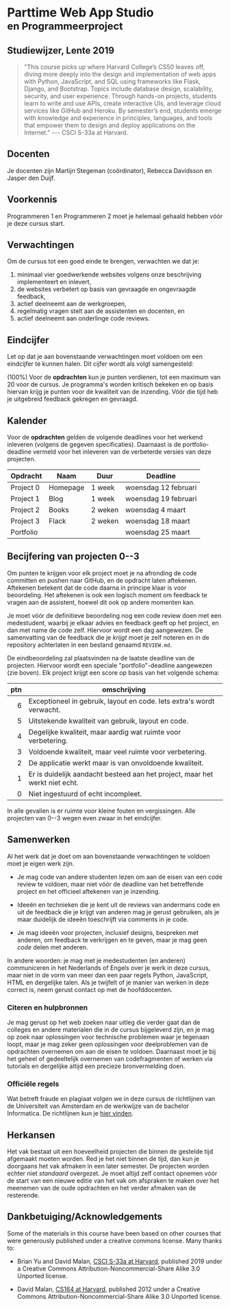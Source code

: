 # Parttime Web App Studio <br><small>en Programmeerproject</small>

## Studiewijzer, Lente 2019

> "This course picks up where Harvard College’s CS50 leaves off, diving more deeply into the design and implementation of web apps with Python, JavaScript, and SQL using frameworks like Flask, Django, and Bootstrap. Topics include database design, scalability, security, and user experience. Through hands-on projects, students learn to write and use APIs, create interactive UIs, and leverage cloud services like GitHub and Heroku. By semester’s end, students emerge with knowledge and experience in principles, languages, and tools that empower them to design and deploy applications on the Internet." --- CSCI S-33a at Harvard.


## Docenten

Je docenten zijn Martijn Stegeman (coördinator), Rebecca Davidsson en Jasper den Duijf.


## Voorkennis

Programmeren 1 en Programmeren 2 moet je helemaal gehaald hebben vóór je deze cursus start.


## Verwachtingen

Om de cursus tot een goed einde te brengen, verwachten we dat je:

1. minimaal vier goedwerkende websites volgens onze beschrijving implementeert en inlevert,
1. de websites verbetert op basis van gevraagde en ongevraagde feedback,
1. actief deelneemt aan de werkgroepen,
1. regelmatig vragen stelt aan de assistenten en docenten, en
1. actief deelneemt aan onderlinge code reviews.


## Eindcijfer

Let op dat je aan bovenstaande verwachtingen moet voldoen om een eindcijfer te kunnen halen. Dit cijfer wordt als volgt samengesteld:

(100%) Voor de **opdrachten** kun je punten verdienen, tot een maximum van 20 voor de cursus. Je programma's worden kritisch bekeken en op basis hiervan krijg je punten voor de kwaliteit van de inzending. Vóór die tijd heb je uitgebreid feedback gekregen en gevraagd.


## Kalender

Voor de **opdrachten** gelden de volgende deadlines voor het werkend inleveren (volgens de gegeven specificaties). Daarnaast is de portfolio-deadline vermeld voor het inleveren van de verbeterde versies van deze projecten.

| Opdracht  | Naam     | Duur    | Deadline             |  
| --------- | -------- | ------- | -------------------- |  
| Project 0 | Homepage | 1 week  | woensdag 12 februari |  
| Project 1 | Blog     | 1 week  | woensdag 19 februari |  
| Project 2 | Books    | 2 weken | woensdag  4 maart    |  
| Project 3 | Flack    | 2 weken | woensdag 18 maart    |  
| Portfolio |          |         | woensdag 25 maart    |  


## Becijfering van projecten 0--3

Om punten te krijgen voor elk project moet je na afronding de code committen en pushen naar GitHub, en de opdracht laten aftekenen. Aftekenen betekent dat de code daarna in principe klaar is voor beoordeling. Het aftekenen is ook een logisch moment om feedback te vragen aan de assistent, hoewel dit ook op andere momenten kan.

Je moet vóór de definitieve beoordeling nog een code review doen met een medestudent, waarbij je elkaar advies en feedback geeft op het project, en dan met name de code zelf. Hiervoor wordt een dag aangewezen. De samenvatting van de feedback die je *krijgt* moet je zelf noteren en in de repository achterlaten in een bestand genaamd `REVIEW.md`.

De eindbeoordeling zal plaatsvinden na de laatste deadline van de projecten. Hiervoor wordt een speciale "portfolio"-deadline aangewezen (zie boven). Elk project krijgt een score op basis van het volgende schema:

| ptn | omschrijving                                                                |  
| --: | --------------------------------------------------------------------------- |  
|   6 | Exceptioneel in gebruik, layout en code. Iets extra's wordt verwacht.       |  
|   5 | Uitstekende kwaliteit van gebruik, layout en code.                          |  
|   4 | Degelijke kwaliteit, maar aardig wat ruimte voor verbetering.               |  
|   3 | Voldoende kwaliteit, maar veel ruimte voor verbetering.                     |  
|   2 | De applicatie werkt maar is van onvoldoende kwaliteit.                      |  
|   1 | Er is duidelijk aandacht besteed aan het project, maar het werkt niet echt. |  
|   0 | Niet ingestuurd of echt incompleet.                                         |  

In alle gevallen is er ruimte voor kleine fouten en vergissingen. Alle projecten van 0--3 wegen even zwaar in het eindcijfer.


## Samenwerken

Al het werk dat je doet om aan bovenstaande verwachtingen te voldoen moet je eigen werk zijn.

- Je mag code van andere studenten lezen om aan de eisen van een code review te voldoen, maar niet vóór de deadline van het betreffende project en het officieel aftekenen van je inzending.

- Ideeën en technieken die je kent uit de reviews van andermans code en uit de feedback die je krijgt van anderen mag je gerust gebruiken, als je maar duidelijk de ideeën toeschrijft via comments in je code.

- Je mag ideeën voor projecten, inclusief designs, bespreken met anderen, om feedback te verkrijgen en te geven, maar je mag geen *code* delen met anderen.

In andere woorden: je mag met je medestudenten (en anderen) communiceren in het Nederlands of Engels over je werk in deze cursus, maar niet in de vorm van meer dan een paar regels Python, JavaScript, HTML en dergelijke talen. Als je twijfelt of je manier van werken in deze correct is, neem gerust contact op met de hoofddocenten.


### Citeren en hulpbronnen

Je mag gerust op het web zoeken naar uitleg die verder gaat dan de colleges en andere materialen die in de cursus bijgeleverd zijn, en je mag op zoek naar oplossingen voor technische problemen waar je tegenaan loopt, maar je mag zeker geen oplossingen voor deelproblemen van de opdrachten overnemen om aan de eisen te voldoen. Daarnaast moet je bij het geheel of gedeeltelijk overnemen van codefragmenten of werken via tutorials en dergelijke altijd een precieze bronvermelding doen.


### Officiële regels

Wat betreft fraude en plagiaat volgen we in deze cursus de richtlijnen van de Universiteit van Amsterdam en de werkwijze van de bachelor Informatica. De richtlijnen kun je [hier vinden].

[hier vinden]: http://student.uva.nl/az/a-z-lijst/a-z-lijst/content/folder/fraude-plagiaat-en-bronvermelding/plagiaat-en-fraude.html


## Herkansen

Het vak bestaat uit een hoeveelheid projecten die binnen de gestelde tijd afgemaakt moeten worden. Red je het niet binnen de tijd, dan kun je doorgaans het vak afmaken in een later semester. De projecten worden echter niet *standaard* overgezet. Je moet altijd zelf contact opnemen vóór de start van een nieuwe editie van het vak om afspraken te maken over het meenemen van de oude opdrachten en het verder afmaken van de resterende.


## Dankbetuiging/Acknowledgements

Some of the materials in this course have been based on other courses that were generously published under a creative commons license. Many thanks to:

- Brian Yu and David Malan, [CSCI S-33a at Harvard](https://cs50.harvard.edu/extension/web/2019/spring/syllabus/), published 2019 under a Creative Commons Attribution-Noncommercial-Share Alike 3.0 Unported license.

- David Malan, [CS164 at Harvard](http://cs164.tv/2012/spring/), published 2012 under a Creative Commons Attribution-Noncommercial-Share Alike 3.0 Unported license.
